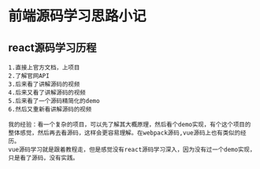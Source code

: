 # 前端源码学习思路小记

## react源码学习历程

    1.直接上官方文档，上项目
    2.了解官网API
    3.后来看了讲解源码的视频
    4.后来又看了讲解源码的视频
    5.后来看了一个源码精简化的demo
    6.然后又重新看讲解源码的视频

    我的经验：看一个复杂的项目，可以先了解其大概原理，然后看个demo实现，有个这个项目的整体感觉，然后再去看源码，这样会更容易理解。在webpack源码,vue源码上也有类似的经历。
    vue源码学习就是跟着教程走，但是感觉没有react源码学习深入，因为没有过一个demo实现，只是看了源码，没有实践。
